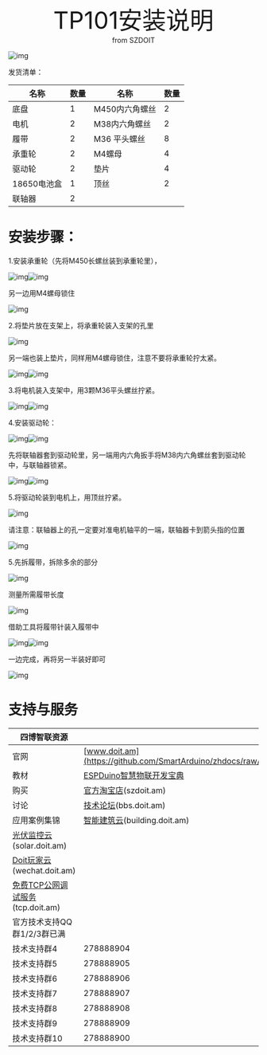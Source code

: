  <center> <font size=10>TP101安装说明 </font></center>

<center> from SZDOIT </center>

![img](https://github.com/SmartArduino/zhdocs/raw/master/zhSmartCAR/TP101/wps1.jpg) 

发货清单：

| 名称        | 数量 | 名称           | 数量 |
| ----------- | ---- | -------------- | ---- |
| 底盘        | 1    | M450内六角螺丝 | 2    |
| 电机        | 2    | M38内六角螺丝  | 2    |
| 履带        | 2    | M36 平头螺丝   | 8    |
| 承重轮      | 2    | M4螺母         | 4    |
| 驱动轮      | 2    | 垫片           | 4    |
| 18650电池盒 | 1    | 顶丝           | 2    |
| 联轴器      | 2    |                |      |

# 安装步骤：

1.安装承重轮（先将M450长螺丝装到承重轮里），

![img](https://github.com/SmartArduino/zhdocs/raw/master/zhSmartCAR/TP101/wps2.jpg)![img](https://github.com/SmartArduino/zhdocs/raw/master/zhSmartCAR/TP101/wps3.jpg)  

另一边用M4螺母锁住

![img](https://github.com/SmartArduino/zhdocs/raw/master/zhSmartCAR/TP101/wps4.jpg) 

2.将垫片放在支架上，将承重轮装入支架的孔里

![img](https://github.com/SmartArduino/zhdocs/raw/master/zhSmartCAR/TP101/wps5.jpg) 

另一端也装上垫片，同样用M4螺母锁住，注意不要将承重轮拧太紧。

![img](https://github.com/SmartArduino/zhdocs/raw/master/zhSmartCAR/TP101/wps6.jpg)![img](https://github.com/SmartArduino/zhdocs/raw/master/zhSmartCAR/TP101/wps7.jpg) 

3.将电机装入支架中，用3颗M36平头螺丝拧紧。

![img](https://github.com/SmartArduino/zhdocs/raw/master/zhSmartCAR/TP101/wps8.jpg)![img](https://github.com/SmartArduino/zhdocs/raw/master/zhSmartCAR/TP101/wps9.jpg) 

4.安装驱动轮：

![img](https://github.com/SmartArduino/zhdocs/raw/master/zhSmartCAR/TP101/wps10.png)![img](https://github.com/SmartArduino/zhdocs/raw/master/zhSmartCAR/TP101/wps11.png) 

先将联轴器套到驱动轮里，另一端用内六角扳手将M38内六角螺丝套到驱动轮中，与联轴器锁紧。

![img](https://github.com/SmartArduino/zhdocs/raw/master/zhSmartCAR/TP101/wps12.jpg)![img](https://github.com/SmartArduino/zhdocs/raw/master/zhSmartCAR/TP101/wps13.jpg) 

5.将驱动轮装到电机上，用顶丝拧紧。

![img](https://github.com/SmartArduino/zhdocs/raw/master/zhSmartCAR/TP101/wps14.jpg) 

请注意：联轴器上的孔一定要对准电机轴平的一端，联轴器卡到箭头指的位置

![img](https://github.com/SmartArduino/zhdocs/raw/master/zhSmartCAR/TP101/wps15.png)

5.先拆履带，拆除多余的部分

![img](https://github.com/SmartArduino/zhdocs/raw/master/zhSmartCAR/TP101/wps16.jpg) 

测量所需履带长度

![img](https://github.com/SmartArduino/zhdocs/raw/master/zhSmartCAR/TP101/wps17.jpg) 

借助工具将履带针装入履带中

![img](https://github.com/SmartArduino/zhdocs/raw/master/zhSmartCAR/TP101/wps18.jpg)![img](https://github.com/SmartArduino/zhdocs/raw/master/zhSmartCAR/TP101/wps19.jpg) 

一边完成，再将另一半装好即可

![img](https://github.com/SmartArduino/zhdocs/raw/master/zhSmartCAR/TP101/wps20.png) 

#  支持与服务

| 四博智联资源                                                 |                                                              |
| ------------------------------------------------------------ | ------------------------------------------------------------ |
| 官网                                                         | [www.doit.am](https://github.com/SmartArduino/zhdocs/raw/master/zhSmartCAR/TP101/http://www.doit.am/) |
| 教材                                                         | [ESPDuino智慧物联开发宝典](https://github.com/SmartArduino/zhdocs/raw/master/zhSmartCAR/TP101/https://item.taobao.com/item.htm?spm=a1z10.3-c.w4002-7420449993.9.Bgp1Ll&id=520583000610) |
| 购买                                                         | [官方淘宝店](https://github.com/SmartArduino/zhdocs/raw/master/zhSmartCAR/TP101/https://szdoit.taobao.com/)(szdoit.am) |
| 讨论                                                         | [技术论坛](https://github.com/SmartArduino/zhdocs/raw/master/zhSmartCAR/TP101/http://bbs.doit.am/forum.php)(bbs.doit.am) |
| 应用案例集锦                                                 | [智能建筑云](https://github.com/SmartArduino/zhdocs/raw/master/zhSmartCAR/TP101/http://building.doit.am)(building.doit.am) |
| [光伏监控云](https://github.com/SmartArduino/zhdocs/raw/master/zhSmartCAR/TP101/http://solar.doit.am)(solar.doit.am) |                                                              |
| [Doit玩家云](https://github.com/SmartArduino/zhdocs/raw/master/zhSmartCAR/TP101/http://wechat.doit.am)(wechat.doit.am) |                                                              |
| [免费TCP公网调试服务](https://github.com/SmartArduino/zhdocs/raw/master/zhSmartCAR/TP101/http://tcp.doit.am)(tcp.doit.am) |                                                              |
| 官方技术支持QQ群1/2/3群已满                                  |                                                              |
| 技术支持群4                                                  | 278888904                                                    |
| 技术支持群5                                                  | 278888905                                                    |
| 技术支持群6                                                  | 278888906                                                    |
| 技术支持群7                                                  | 278888907                                                    |
| 技术支持群8                                                  | 278888908                                                    |
| 技术支持群9                                                  | 278888909                                                    |
| 技术支持群10                                                 | 278888900                                                    |